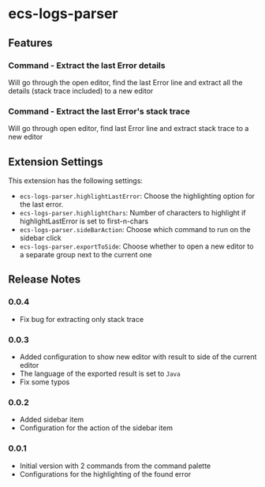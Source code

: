 # ecs-logs-parser

## Features

### Command - Extract the last Error details

Will go through the open editor, find the last Error line and extract all the details (stack trace included) to a new editor

### Command - Extract the last Error's stack trace

Will go through open editor, find last Error line and extract stack trace to a new editor

## Extension Settings

This extension has the following settings:

* `ecs-logs-parser.highlightLastError`: Choose the highlighting option for the last error.
* `ecs-logs-parser.highlightChars`: Number of characters to highlight if highlightLastError is set to first-n-chars
* `ecs-logs-parser.sideBarAction`: Choose which command to run on the sidebar click
* `ecs-logs-parser.exportToSide`: Choose whether to open a new editor to a separate group next to the current one

## Release Notes

### 0.0.4

- Fix bug for extracting only stack trace

### 0.0.3

- Added configuration to show new editor with result to side of the current editor
- The language of the exported result is set to `Java`
- Fix some typos

### 0.0.2

- Added sidebar item
- Configuration for the action of the sidebar item

### 0.0.1

- Initial version with 2 commands from the command palette
- Configurations for the highlighting of the found error
